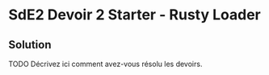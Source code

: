 # SdE2 Devoir 2 Starter - Rusty Loader

## Solution

TODO Décrivez ici comment avez-vous résolu les devoirs. 
